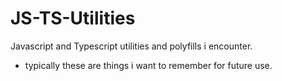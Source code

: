 # JS-TS-Utilities
Javascript and Typescript utilities and polyfills i encounter.

* typically these are things i want to remember for future use.

